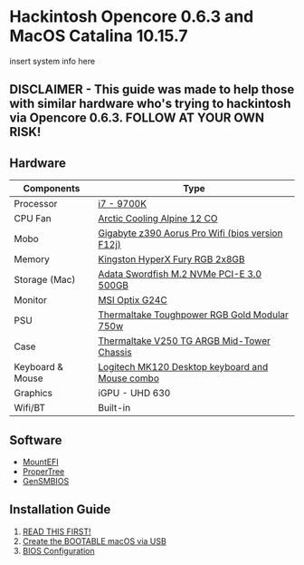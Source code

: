 # Hackintosh Opencore 0.6.3 and MacOS Catalina 10.15.7
insert system info here

## DISCLAIMER - This guide was made to help those with similar hardware who's trying to hackintosh via Opencore 0.6.3. FOLLOW AT YOUR OWN RISK!

## Hardware

Components | Type
------- | ------
Processor | [i7 - 9700K](https://www.memoryexpress.com/Products/MX73773)
CPU Fan | [Arctic Cooling Alpine 12 CO](https://www.memoryexpress.com/Products/MX75882)
Mobo | [Gigabyte z390 Aorus Pro Wifi (bios version F12j)](https://www.memoryexpress.com/Products/MX74024)
Memory | [Kingston HyperX Fury RGB 2x8GB](https://www.memoryexpress.com/Products/MX80353)
Storage (Mac) | [Adata Swordfish M.2 NVMe PCI-E 3.0 500GB](https://www.memoryexpress.com/Products/MX00112811)
Monitor | [MSI Optix G24C](https://www.memoryexpress.com/Products/MX68746)
PSU | [Thermaltake Toughpower RGB Gold Modular 750w](https://www.memoryexpress.com/Products/MX65335)
Case | [Thermaltake V250 TG ARGB Mid-Tower Chassis](https://www.memoryexpress.com/Products/MX00112902)
Keyboard & Mouse | [Logitech MK120 Desktop keyboard and Mouse combo](https://www.memoryexpress.com/Products/MX30139)
Graphics | iGPU - UHD 630
Wifi/BT | Built-in

## Software

* [MountEFI](https://github.com/corpnewt/MountEFI)
* [ProperTree](https://github.com/corpnewt/ProperTree)
* [GenSMBIOS](https://github.com/corpnewt/GenSMBIOS)

## Installation Guide

1. [READ THIS FIRST!](https://dortania.github.io/OpenCore-Install-Guide/prerequisites.html#prerequisites)
2. [Create the BOOTABLE macOS via USB](https://dortania.github.io/OpenCore-Install-Guide/installer-guide/)
3. [BIOS Configuration]()
